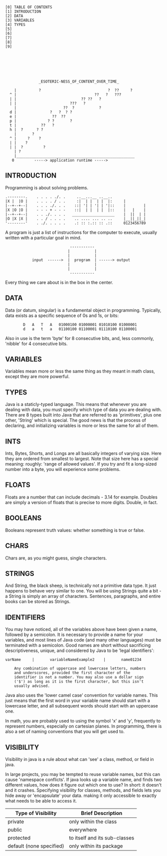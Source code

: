     [0] TABLE OF CONTENTS
    [1] INTRODUCTION
    [2] DATA
    [3] VARIABLES
    [4] TYPES
    [5]
    [6]
    [7]
    [8]
    [9]







                   _ESOTERIC-NESS_OF_CONTENT_OVER_TIME_

        |          ?                              ?  ??     ?
      ^ |                                   ??   ?   ???
      | |                             ?? ??   ?
      | |                        ???   ?
        |                     ??  ?           ?
      d |               ?   ?  ? ?
      e |                ??  ??
      p |              ? ?       ?
      t |           ??   ?
      h |  ?      ? ?
        |       ?
      ^ |     ?    ?
      | |    ?
      | |  ?         ?
        | ?
        |_____________________________________________________
       0         -----> application runtime ----->


## INTRODUCTION

Programming is about solving problems.

    .--------.    . . . . ./. .     ..__...__ ..__..
    |X |  |O |    . . . . / . .     :|  | |  | |  |:     |
    |--+--+--|    . . . ./. . .    ::| '| | '| | '|::    |        |
    |X |O |O |    - - - + - - -    ::|  | |  | |  |::    |   |    |
    |--+--+--|    . . ./. . . .   ___________________    |  ||  | |
    |O |X |X |    . . / . . . .    .. .... ... .. ..     |__||_||_|
    '--------'    . ./. . . . .    .: :: :.:: :: .::     0123456789

A program is just a list of instructions for the computer to execute, usually written with a particular goal in mind.

                                 -----------
                                |           |
                                |           |
                input  ------>  |  program  | ------> output
                                |           |
                                |           |
                                 -----------

Every thing we care about is in the box in the center.


## DATA

Data (or datum, singular) is a fundamental object in programming.
Typically, data exists as a specific sequence of 0s and 1s, or bits:

            D   A   T   A   01000100 01000001 01010100 01000001
            d   a   t   a   01100100 01100001 01110100 01100001

Also in use is the term 'byte' for 8 consecutive bits, and, less
commonly, 'nibble' for 4 consecutive bits.


## VARIABLES

Variables mean more or less the same thing as they meant in math
class, except they are more powerful.


## TYPES

Java is a staticly-typed language. This means that whenever you are
dealing with data, you must specify which type of data you are
dealing with. There are 8 types built into Java that are referred to
as 'primitives', plus one other, 'String' which is special. The good
news is that the process of declaring, and initializing variables is
more or less the same for all of them.


## INTS

Ints, Bytes, Shorts, and Longs are all basically integers of varying
size. Here they are ordered from smallest to largest. Note that size
here has a special meaning: roughly: 'range of allowed values'. If
you try and fit a long-sized number into a byte, you will experience
some problems.


## FLOATS

Floats are a number that can include decimals - 3.14 for example.
Doubles are simply a version of floats that is precise to more
digits. Double, in fact.


## BOOLEANS

Booleans represent truth values: whether something is true or false.


## CHARS

Chars are, as you might guess, single characters.


## STRINGS

And String, the black sheep, is technically not a primitive data
type. It just happens to behave very similar to one. You will be
using Strings quite a bit - a String is simply an array of
characters. Sentences, paragraphs, and entire books can be stored
as Strings.


## IDENTIFIERS

You may have noticed, all of the variables above have been given a
name, followed by a semicolon. It is necessary to provide a name
for your variables, and most lines of Java code (and many other
languages) must be terminated with a semicolon. Good names are
short without sacrificing descriptiveness, unique, and considered
by Java to be 'legal identifiers':

    varName     |       variableNameExample2    |       name01234

        Any combination of uppercase and lowercase letters, numbers
        and underscores, provided the first character of the
        identifier is not a number. You may also use a dollar sign
        ('$') as long as it is the first character, but this isn't
        usually advised.

Java also uses the 'lower camel case' convention for variable
names. This just means that the first word in your variable name
should start with a lowercase letter, and all subsequent words
should start with an uppercase one.

In math, you are probably used to using the symbol 'x' and 'y',
frequently to represent numbers, especially on cartesian planes.
In programming, there is also a set of naming conventions that you
will get used to.


## VISIBILITY

Visibility in java is a rule about what can 'see' a class, method,
or field in java.

In large projects, you may be tempted to reuse variable names, but
this can cause 'namespace conflicts'. If java looks up a variable
name, and finds two different values, how does it figure out which
one to use? In short: it doesn't and it crashes. Specifying
visibility for classes, methods, and fields lets you hide away or
'encapsulate' your data. making it only accessible to exactly what
needs to be able to access it.

|     Type of Visibility     |        Brief Description       |
| -------------------------- | ------------------------------ |
| private                    | only within the class          |
| public                     | everywhere                     |
| protected                  | to itself and its sub-classes  |
| default (none specified)   | only within its package        |

